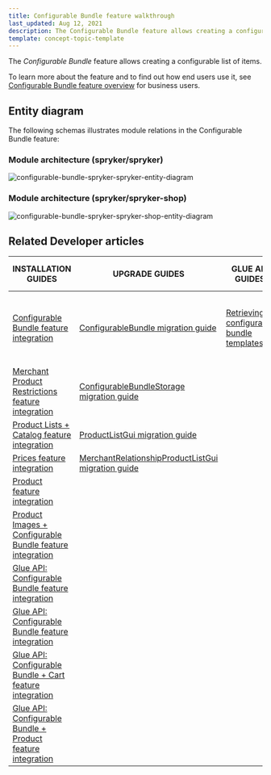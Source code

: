 ```yaml
---
title: Configurable Bundle feature walkthrough
last_updated: Aug 12, 2021
description: The Configurable Bundle feature allows creating a configurable list of items.
template: concept-topic-template
---
```


The _Configurable Bundle_ feature allows creating a configurable list of items.


To learn more about the feature and to find out how end users use it, see [Configurable Bundle feature overview](/docs/scos/user/features/{{page.version}}/configurable-bundle-feature-overview.html) for business users.


## Entity diagram

The following schemas illustrates module relations in the Configurable Bundle feature:

### Module architecture (spryker/spryker)

<div class="width-100">

![configurable-bundle-spryker-spryker-entity-diagram](https://confluence-connect.gliffy.net/embed/image/12083b7a-4a09-4bc2-922c-e55d8382f542.png?utm_medium=live&utm_source=custom)

</div>

### Module architecture (spryker/spryker-shop)

<div class="width-100">

![configurable-bundle-spryker-spryker-shop-entity-diagram](https://confluence-connect.gliffy.net/embed/image/681b72ec-5381-4e69-893d-52f90ce0b250.png?utm_medium=live&utm_source=custom)

</div>

## Related Developer articles

| INSTALLATION GUIDES | UPGRADE GUIDES| GLUE API GUIDES | TUTORIALS AND HOWTOS |
|---------|---------|---------|---------|
| [Configurable Bundle feature integration](/docs/scos/dev/feature-integration-guides/{{page.version}}/configurable-bundle-feature-integration.html) | [ConfigurableBundle migration guide](/docs/scos/dev/module-migration-guides/migration-guide-configurablebundle.html) | [Retrieving configurable bundle templates](/docs/scos/dev/glue-api-guides/{{page.version}}/managing-products/retrieving-configurable-bundle-templates.html) | [HowTo: Render configurable bundle templates in the Storefront](/docs/scos/dev/tutorials-and-howtos/howtos/feature-howtos/howto-render-configurable-bundle-templates-in-the-storefront.html)  |
| [Merchant Product Restrictions feature integration](/docs/scos/dev/feature-integration-guides/{{page.version}}/merchant-product-restrictions-feature-integration.html) | [ConfigurableBundleStorage migration guide](/docs/scos/dev/module-migration-guides/migration-guide-configurablebundlestorage.html) |   |   |
| [Product Lists + Catalog feature integration](/docs/scos/dev/feature-integration-guides/{{page.version}}/product-lists-catalog-feature-integration.html)  | [ProductListGui migration guide](/docs/scos/dev/module-migration-guides/migration-guide-productlistgui.html) |   |   |
| [Prices feature integration](/docs/scos/dev/feature-integration-guides/{{page.version}}/prices-feature-integration.html)  | [MerchantRelationshipProductListGui migration guide](/docs/scos/dev/module-migration-guides/migration-guide-merchantrelationshipproductlistgui.html)  |   |   |
| [Product feature integration](/docs/scos/dev/feature-integration-guides/{{page.version}}/product-feature-integration.html) |   |   |   |
| [Product Images + Configurable Bundle feature integration](/docs/scos/dev/feature-integration-guides/{{page.version}}/product-images-configurable-bundle-feature-integration.html)  |   |   |   |
| [Glue API: Configurable Bundle feature integration](/docs/scos/dev/feature-integration-guides/{{page.version}}/glue-api/glue-api-configurable-bundle-feature-integration.html) |   |   |   |
| [Glue API: Configurable Bundle feature integration](/docs/scos/dev/feature-integration-guides/{{page.version}}/glue-api/glue-api-configurable-bundle-feature-integration.html) |   |   |   |
| [Glue API: Configurable Bundle + Cart feature integration](/docs/scos/dev/feature-integration-guides/{{page.version}}/glue-api/glue-api-configurable-bundle-cart-feature-integration.html) |   |   |   |
| [Glue API: Configurable Bundle + Product feature integration](/docs/scos/dev/feature-integration-guides/{{page.version}}/glue-api/glue-api-configurable-bundle-product-feature-integration.html) |   |   |   |
